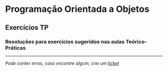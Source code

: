# Programação Orientada a Objetos
## Exercícios TP
### Resoluções para exercícios sugeridos nas aulas Teórico-Práticas

---
*Pode conter erros, caso encontre algum, crie um* [*ticket*](https://github.com/TiagoRG/uaveiro-leci/issues/new)
